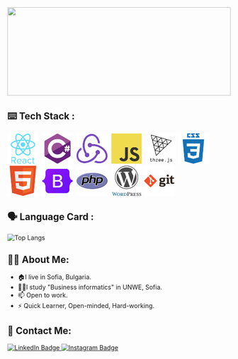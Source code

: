 <div id="header" align="center">
  <img src="https://media.giphy.com/media/kyrJ19nyVQHyE/giphy.gif" width=100% height=200px/>
</div>


## ⌨️ Tech Stack :
<div id="test" align="left">
  <img src="https://github.com/devicons/devicon/blob/master/icons/react/react-original-wordmark.svg" title="React" alt="React" width="70" height="70"/>&nbsp;  
  <img src="https://github.com/devicons/devicon/blob/master/icons/csharp/csharp-original.svg" title="CSharp" alt="CSharp" width="70" height="70"/>&nbsp;  
  <img src="https://github.com/devicons/devicon/blob/master/icons/redux/redux-original.svg" title="React" alt="React" width="70" height="70"/>&nbsp; 
  <img src="https://github.com/devicons/devicon/blob/master/icons/javascript/javascript-original.svg" title="JavaScript" alt="JavaScript" width="70" height="70"/>&nbsp;
  <img src="https://github.com/devicons/devicon/blob/master/icons/threejs/threejs-original-wordmark.svg" title=ThreeJs" **alt="ThreeJs" width="70" height="70"/>
  <img src="https://github.com/devicons/devicon/blob/master/icons/css3/css3-plain-wordmark.svg"  title="CSS3" alt="CSS" width="70" height="70"/>&nbsp;
  <img src="https://github.com/devicons/devicon/blob/master/icons/html5/html5-original.svg" title="HTML5" alt="HTML" width="70" height="70"/>&nbsp;
  <img src="https://github.com/devicons/devicon/blob/master/icons/bootstrap/bootstrap-original.svg" title="Bootstrap" alt="Bootstrap" width="70" height="70"/>&nbsp;             <img src="https://github.com/devicons/devicon/blob/master/icons/php/php-original.svg" title="PHP" alt="PHP" width="70" height="70"/>&nbsp;   
  <img src="https://github.com/devicons/devicon/blob/master/icons/wordpress/wordpress-original.svg" title="Wordpress" **alt="Wordpress" width="70" height="70"/>
  <img src="https://github.com/devicons/devicon/blob/master/icons/git/git-original-wordmark.svg" title="Git" **alt="Git" width="70" height="70"/>
</div>

## 🗣️ Language Card :
![Top Langs](https://github-readme-stats.vercel.app/api/top-langs/?username=TheHero9&repo=github-readme-stats&layout=compact&theme=dark&border_radius=15)




## 🙍‍♂️ About Me:
- 🏠I live in Sofia, Bulgaria.
- 👨‍🎓I study "Business informatics" in UNWE, Sofia.
- 📫 Open to work.
- ⚡ Quick Learner, Open-minded, Hard-working.

## 💌 Contact Me:
<div id="badges">
  <a href="https://www.linkedin.com/in/demetrios-vlassis/">
    <img src="https://img.shields.io/badge/LinkedIn-blue?style=for-the-badge&logo=linkedin&logoColor=white" width=200px alt="LinkedIn Badge"/>
  </a>

 
  <a href="https://www.instagram.com/dimi.v.9/">
    <img src="https://img.shields.io/badge/Instagram-purple?style=for-the-badge&logo=instagram&logoColor=white" width=220px alt="Instagram Badge"/>
  </a>
</div>
